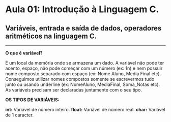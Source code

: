 # Aula 01: Introdução à Linguagem C.
## Variáveis, entrada e saída de dados, operadores aritméticos na linguagem C.
________________________________________________________________________________

**O  que é variável?**

É um local da memória onde se armazena um dado. A variável não pode ter acento, espaço, não pode começar com um número (ex: 1n) e nem possuir nome composto separado com espaço (ex: Nome Aluno, Media Final etc). Conseguimos utilizar nomes compostos somente se escrevermos tudo junto ou usando underline (ex: NomeAluno, MediaFinal, Soma_Notas etc). As variáveis precisam ser declaradas juntamente com o seu tipo.

**OS TIPOS DE VARIÁVEIS:**

__int:__ Variável de número inteiro.
__float:__ Variável de número real. 
__char:__ Variável de 1 caracter. 
